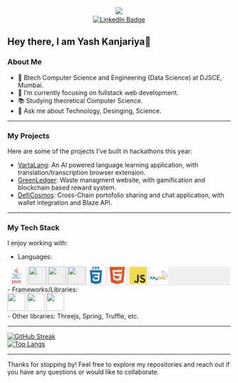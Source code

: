 <head>
  <link rel="stylesheet" type='text/css' href="https://cdn.jsdelivr.net/gh/devicons/devicon@latest/devicon.min.css" />
</head>   
<div id="header" align="center">
  <img src="https://media.giphy.com/media/v1.Y2lkPTc5MGI3NjExYnA5OGNqZTI2YjJpM3lrZTVmYXk4NGJyYjhudHkweDg4aHBkYm10bSZlcD12MV9pbnRlcm5hbF9naWZfYnlfaWQmY3Q9cw/7EMuTfl61WDzFwar6G/giphy.gif" width="100"/>
</div>
<div id="badges" align="center">
  <a href="https://www.linkedin.com/in/yashkanjariyaa69/">
    <img src="https://img.shields.io/badge/LinkedIn-blue?style=for-the-badge&logo=linkedin&logoColor=white" alt="LinkedIn Badge"/>
  </a>
</div>

## Hey there, I am Yash Kanjariya👋

### About Me

- 💼 Btech Computer Science and Engineering (Data Science) at DJSCE, Mumbai.
- 🌱 I’m currently focusing on fullstack web development.
- 📚 Studying theoretical Computer Science.
- 💬 Ask me about Technology, Desinging, Science.
---
### My Projects

Here are some of the projects I've built in hackathons this year:

- [VartaLang](https://github.com/yashkanjariyaa/VartaLang-BoiledRice.git): An AI powered language learning application, with translation/transcription browser extension.
- [GreenLedger](https://github.com/yashkanjariyaa/GreenLedger---BoiledRice.git): Waste managment website, with gamification and blockchain based reward system.
- [DefiCosmos](https://github.com/yashkanjariyaa/DeFiCosmos.git): Cross-Chain portofolio sharing and chat application, with wallet integration and Blaze API.
---
### My Tech Stack

I enjoy working with:

- Languages:
<div style="background-color: #f0f0f0;">
  <img src="https://github.com/devicons/devicon/blob/master/icons/java/java-original-wordmark.svg" title="Java" alt="Java" width="40" height="40"/>&nbsp;
  <img src="https://cdn.jsdelivr.net/gh/devicons/devicon@latest/icons/python/python-original-wordmark.svg" width="40" height="40"/>
  <img src="https://cdn.jsdelivr.net/gh/devicons/devicon@latest/icons/solidity/solidity-plain.svg" width="40" height="40"/>        
  <img src="https://cdn.jsdelivr.net/gh/devicons/devicon@latest/icons/cplusplus/cplusplus-original.svg" width="40" height="40"/>                        
  <img src="https://github.com/devicons/devicon/blob/master/icons/css3/css3-plain-wordmark.svg"  title="CSS3" alt="CSS" width="40" height="40"/>&nbsp;
  <img src="https://github.com/devicons/devicon/blob/master/icons/html5/html5-original.svg" title="HTML5" alt="HTML" width="40" height="40"/>&nbsp;
  <img src="https://github.com/devicons/devicon/blob/master/icons/javascript/javascript-original.svg" title="JavaScript" alt="JavaScript" width="40" height="40"/>&nbsp;
  <img src="https://github.com/devicons/devicon/blob/master/icons/mysql/mysql-original-wordmark.svg" title="MySQL"  alt="MySQL" width="40" height="40"/>&nbsp;
</div>
- Frameworks/Libraries:
<div>
  <img src="https://cdn.jsdelivr.net/gh/devicons/devicon@latest/icons/react/react-original.svg" width="40" height="40"/>
  <img src="https://cdn.jsdelivr.net/gh/devicons/devicon@latest/icons/nodejs/nodejs-plain.svg" width="40" height="40" />
  <img src="https://cdn.jsdelivr.net/gh/devicons/devicon@latest/icons/scikitlearn/scikitlearn-original.svg"  width="40" height="40" />                             
</div>
- Other libraries: Threejs, Spring, Truffle, etc.

---
[![GitHub Streak](http://github-readme-streak-stats.herokuapp.com?user=yashkanjariyaa&theme=dark&background=000000)](https://git.io/streak-stats)  
[![Top Langs](https://github-readme-stats.vercel.app/api/top-langs/?username=yashkanjariyaa&layout=compact&theme=vision-friendly-dark)](https://github.com/anuraghazra/github-readme-stats)

---
Thanks for stopping by! Feel free to explore my repositories and reach out if you have any questions or would like to collaborate.
